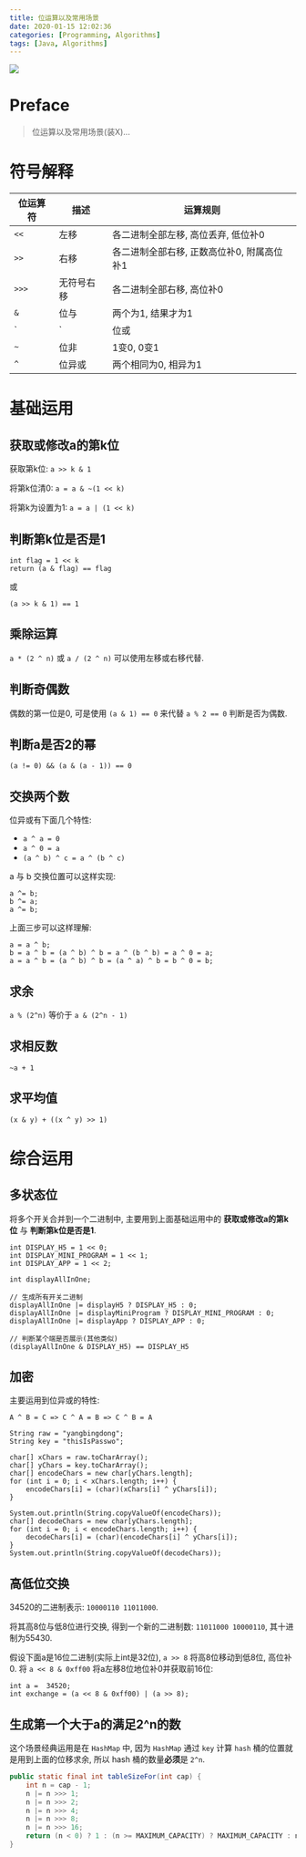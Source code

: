 ```yaml
---
title: 位运算以及常用场景
date: 2020-01-15 12:02:36
categories: [Programming, Algorithms]
tags: [Java, Algorithms]
---
```


![](https://cdn.yangbingdong.com/img/bit-operation/bit-operation-banner.jpg)

# Preface

> 位运算以及常用场景(装X)...

<!--more-->

# 符号解释

| 位运算符 | 描述       | 运算规则                                   |
| -------- | ---------- | ------------------------------------------ |
| `<<`     | 左移       | 各二进制全部左移, 高位丢弃, 低位补0        |
| `>>`     | 右移       | 各二进制全部右移, 正数高位补0, 附属高位补1 |
| `>>>`      | 无符号右移 | 各二进制全部右移, 高位补0                  |
|` & `       | 位与       | 两个为1, 结果才为1                         |
| `|`       | 位或       | 两个为0, 结果才为0                         |
| `~`        | 位非       | 1变0, 0变1                                 |
| `^`        | 位异或     | 两个相同为0, 相异为1                       |

# 基础运用

## 获取或修改a的第k位

获取第k位: `a >> k & 1`

将第k位清0: `a = a & ~(1 << k)`

将第k为设置为1: `a = a | (1 << k)`

## 判断第k位是否是1

```
int flag = 1 << k
return (a & flag) == flag
```

或

```
(a >> k & 1) == 1
```

## 乘除运算

`a * (2 ^ n)` 或 `a / (2 ^ n)` 可以使用左移或右移代替.

## 判断奇偶数

偶数的第一位是0, 可是使用 `(a & 1) == 0` 来代替 `a % 2 == 0` 判断是否为偶数.

## 判断a是否2的幂

```
(a != 0) && (a & (a - 1)) == 0
```

## 交换两个数

位异或有下面几个特性:

- `a ^ a = 0`
- `a ^ 0 = a`
- `(a ^ b) ^ c = a ^ (b ^ c)`

a 与 b 交换位置可以这样实现:

```
a ^= b;
b ^= a;
a ^= b;
```

上面三步可以这样理解:

```
a = a ^ b;
b = a ^ b = (a ^ b) ^ b = a ^ (b ^ b) = a ^ 0 = a;
a = a ^ b = (a ^ b) ^ b = (a ^ a) ^ b = b ^ 0 = b;
```

## 求余

`a % (2^n)` 等价于 `a & (2^n - 1)`

## 求相反数

`~a + 1`

## 求平均值

`(x & y) + ((x ^ y) >> 1)`

# 综合运用

## 多状态位

将多个开关合并到一个二进制中, 主要用到上面基础运用中的 **获取或修改a的第k位** 与 **判断第k位是否是1**.

```
int DISPLAY_H5 = 1 << 0;
int DISPLAY_MINI_PROGRAM = 1 << 1;
int DISPLAY_APP = 1 << 2;

int displayAllInOne;

// 生成所有开关二进制
displayAllInOne |= displayH5 ? DISPLAY_H5 : 0;
displayAllInOne |= displayMiniProgram ? DISPLAY_MINI_PROGRAM : 0;
displayAllInOne |= displayApp ? DISPLAY_APP : 0;

// 判断某个端是否展示(其他类似)
(displayAllInOne & DISPLAY_H5) == DISPLAY_H5
```

## 加密

主要运用到位异或的特性:

```
A ^ B = C => C ^ A = B => C ^ B = A 
```

```
String raw = "yangbingdong";
String key = "thisIsPasswo";

char[] xChars = raw.toCharArray();
char[] yChars = key.toCharArray();
char[] encodeChars = new char[yChars.length];
for (int i = 0; i < xChars.length; i++) {
	encodeChars[i] = (char)(xChars[i] ^ yChars[i]);
}

System.out.println(String.copyValueOf(encodeChars));
char[] decodeChars = new char[yChars.length];
for (int i = 0; i < encodeChars.length; i++) {
	decodeChars[i] = (char)(encodeChars[i] ^ yChars[i]);
}
System.out.println(String.copyValueOf(decodeChars));
```

## 高低位交换

34520的二进制表示: `10000110 11011000`.

将其高8位与低8位进行交换, 得到一个新的二进制数: `11011000 10000110`, 其十进制为55430.

假设下面a是16位二进制(实际上int是32位), `a >> 8` 将高8位移动到低8位, 高位补0. 将 `a << 8 & 0xff00` 将a左移8位地位补0并获取前16位: 

```
int a =  34520;
int exchange = (a << 8 & 0xff00) | (a >> 8);
```

## 生成第一个大于a的满足2^n的数

这个场景经典运用是在 `HashMap` 中, 因为 `HashMap` 通过 `key` 计算 `hash` 桶的位置就是用到上面的位移求余, 所以 hash 桶的数量**必须**是 `2^n`.

```java
public static final int tableSizeFor(int cap) {
    int n = cap - 1;
    n |= n >>> 1;
    n |= n >>> 2;
    n |= n >>> 4;
    n |= n >>> 8;
    n |= n >>> 16;
    return (n < 0) ? 1 : (n >= MAXIMUM_CAPACITY) ? MAXIMUM_CAPACITY : n + 1;
}
```